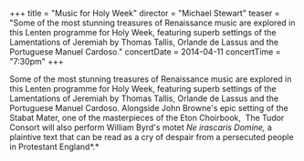 +++
title = "Music for Holy Week"
director = "Michael Stewart"
teaser = "Some of the most stunning treasures of Renaissance music are explored in this Lenten programme for Holy Week, featuring superb settings of the Lamentations of Jeremiah by Thomas Tallis, Orlande de Lassus and the Portuguese Manuel Cardoso."
concertDate = 2014-04-11
concertTime = "7:30pm"
+++

Some of the most stunning treasures of Renaissance music are explored in this Lenten programme for Holy Week, featuring superb settings of the Lamentations of Jeremiah by Thomas Tallis, Orlande de Lassus and the Portuguese Manuel Cardoso. Alongside John Browne's epic setting of the Stabat Mater, one of the masterpieces of the Eton Choirbook,  The Tudor Consort will also perform William Byrd's motet *Ne irascaris Domine,* a plaintive text that can be read as a cry of despair from a persecuted people in Protestant England*.*
